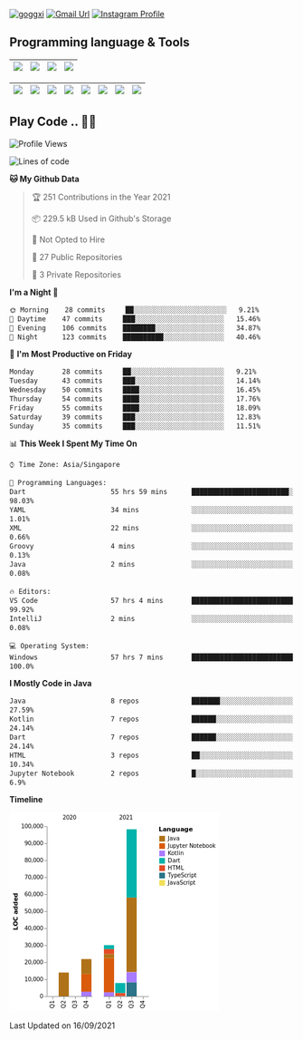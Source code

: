 [![goggxi](https://img.shields.io/badge/Portofolio-Goggxi-orange)](https://goggxi.github.io)
[![Gmail Url](https://img.shields.io/twitter/url?label=Goggxi@gmail.com&logo=gmail&style=social&url=http%3A%2F%2Fmailto%3Acontact.Goggxi@gmail.com)](mailto:Goggxi@gmail.com) [![Instagram Profile](https://img.shields.io/twitter/url?label=moh_rifkan&logo=instagram&style=social&url=https://www.instagram.com/moh_rifkan/)](https://www.instagram.com/moh_rifkan/)

## Programming language & Tools
| [<img src="https://cdn.svgporn.com/logos/java.svg" width="50">]() |[<img src="https://cdn.svgporn.com/logos/kotlin.svg" width="50">]() | [<img src="https://cdn.svgporn.com/logos/dart.svg" width="50">]() | [<img src="https://cdn.svgporn.com/logos/python.svg" width="50">]() |
|---|---|---|---|

| [<img src=https://lh3.googleusercontent.com/6n8UeRbQwQV1TPp1WgpWjciVkO0um_oDNSbnAqvYRCDAebCfv22RkgwPxkwRkV6aNHi98r9gyFsfOT2pbCMCeXBbIp-5vOqSrOnhbw width="50">]() | [<img src="https://cdn.svgporn.com/logos/flutter.svg" width="50">]() | [<img src="https://cdn.svgporn.com/logos/jupyter.svg" width="50">]() | [<img src="https://cdn.svgporn.com/logos/mysql.svg" width="50">]() | <img src="https://cdn.svgporn.com/logos/postgresql.svg" width="50"/> | <img src="https://cdn.svgporn.com/logos/firebase.svg" width="50"/> | <img src="https://cdn.svgporn.com/logos/spring-icon.svg" width="50"/> | <img src="https://cncf-branding.netlify.app/img/projects/grpc/horizontal/color/grpc-horizontal-color.svg" width="50"/>
|-----|----|----|----|----|----|----|----|


## Play Code .. 💬🚀

<!--START_SECTION:waka-->
![Profile Views](http://img.shields.io/badge/Profile%20Views-0-blue)

![Lines of code](https://img.shields.io/badge/From%20Hello%20World%20I%27ve%20Written-171885%20lines%20of%20code-blue)

**🐱 My Github Data** 

> 🏆 251 Contributions in the Year 2021
 > 
> 📦 229.5 kB Used in Github's Storage 
 > 
> 🚫 Not Opted to Hire
 > 
> 📜 27 Public Repositories 
 > 
> 🔑 3 Private Repositories  
 > 
**I'm a Night 🦉** 

```text
🌞 Morning    28 commits     ██░░░░░░░░░░░░░░░░░░░░░░░   9.21% 
🌆 Daytime    47 commits     ███░░░░░░░░░░░░░░░░░░░░░░   15.46% 
🌃 Evening    106 commits    ████████░░░░░░░░░░░░░░░░░   34.87% 
🌙 Night      123 commits    ██████████░░░░░░░░░░░░░░░   40.46%

```
📅 **I'm Most Productive on Friday** 

```text
Monday       28 commits     ██░░░░░░░░░░░░░░░░░░░░░░░   9.21% 
Tuesday      43 commits     ███░░░░░░░░░░░░░░░░░░░░░░   14.14% 
Wednesday    50 commits     ████░░░░░░░░░░░░░░░░░░░░░   16.45% 
Thursday     54 commits     ████░░░░░░░░░░░░░░░░░░░░░   17.76% 
Friday       55 commits     ████░░░░░░░░░░░░░░░░░░░░░   18.09% 
Saturday     39 commits     ███░░░░░░░░░░░░░░░░░░░░░░   12.83% 
Sunday       35 commits     ███░░░░░░░░░░░░░░░░░░░░░░   11.51%

```


📊 **This Week I Spent My Time On** 

```text
⌚︎ Time Zone: Asia/Singapore

💬 Programming Languages: 
Dart                     55 hrs 59 mins      ████████████████████████░   98.03% 
YAML                     34 mins             ░░░░░░░░░░░░░░░░░░░░░░░░░   1.01% 
XML                      22 mins             ░░░░░░░░░░░░░░░░░░░░░░░░░   0.66% 
Groovy                   4 mins              ░░░░░░░░░░░░░░░░░░░░░░░░░   0.13% 
Java                     2 mins              ░░░░░░░░░░░░░░░░░░░░░░░░░   0.08%

🔥 Editors: 
VS Code                  57 hrs 4 mins       █████████████████████████   99.92% 
IntelliJ                 2 mins              ░░░░░░░░░░░░░░░░░░░░░░░░░   0.08%

💻 Operating System: 
Windows                  57 hrs 7 mins       █████████████████████████   100.0%

```

**I Mostly Code in Java** 

```text
Java                     8 repos             ███████░░░░░░░░░░░░░░░░░░   27.59% 
Kotlin                   7 repos             ██████░░░░░░░░░░░░░░░░░░░   24.14% 
Dart                     7 repos             ██████░░░░░░░░░░░░░░░░░░░   24.14% 
HTML                     3 repos             ██░░░░░░░░░░░░░░░░░░░░░░░   10.34% 
Jupyter Notebook         2 repos             █░░░░░░░░░░░░░░░░░░░░░░░░   6.9%

```


**Timeline**

![Chart not found](https://raw.githubusercontent.com/Goggxi/Goggxi/main/charts/bar_graph.png) 


 Last Updated on 16/09/2021
<!--END_SECTION:waka-->
